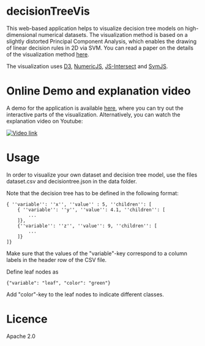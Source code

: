 # decisionTreeVis

This web-based application helps to visualize decision tree models on high-dimensional numerical datasets. The visualization method is based on a slightly distorted Principal Component Analysis, which enables the drawing of linear decision rules in 2D via SVM. You can read a paper on the details of the visualization method [here](https://www.researchgate.net/publication/329019886_Decision_Tree_Visualization_for_High-dimensional_Numerical_Data).

The visualization uses [D3](https://github.com/d3/d3), [NumericJS](http://www.numericjs.com), [JS-Intersect](https://github.com/vrd/js-intersect) and [SvmJS](https://github.com/karpathy/svmjs).

# Online Demo and explanation video

A demo for the application is available [here](https://dorasz.github.io/decisionTreeVis/), where you can try out the interactive parts of the visualization. Alternatively, you can watch the explanation video on Youtube:

[![Video link](http://img.youtube.com/vi/R3KmSjPZ88o/0.jpg)](https://www.youtube.com/watch?v=R3KmSjPZ88o "Interactive Decision Tree Visualization")

# Usage

In order to visualize your own dataset and decision tree model, use the files dataset.csv and decisiontree.json in the data folder.

Note that the decision tree has to be defined in the following format:

```
{ ''variable'': ''x'', ''value'' : 5, ''children'': [
  	{ ''variable'': ''y'', ''value'': 4.1, ''children'': [
		...
	]}, 
	{''variable'': ''z'', ''value'': 9, ''children'': [ 
    	... 
    ]} 
]} 
```

Make sure that the values of the "variable"-key correspond to a column labels in the header row of the CSV file. 

Define leaf nodes as

```
{"variable": "leaf", "color": "green"}
```

Add "color"-key to the leaf nodes to indicate different classes.

# Licence

Apache 2.0
